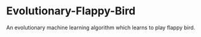 # Evolutionary-Flappy-Bird
 An evolutionary machine learning algorithm which learns to play flappy bird.
